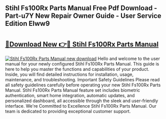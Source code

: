 ## Stihl Fs100Rx Parts Manual Free Pdf Download - Part-u7Y New Repair Owner Guide - User Service Edition Elww9

# <h2><a href="http://bc73586.oget.top/?id=Stihl+Fs100Rx+Parts+Manual">🔗Download New 👉🔴 Stihl Fs100Rx Parts Manual</a></h2>

[![Stihl Fs100Rx Parts Manual new download](https://i.imgur.com/5g1atiW.png)](http://bc73586.oget.top/?id=Stihl+Fs100Rx+Parts+Manual)
Hello and welcome to the user manual for your newly configured Stihl Fs100Rx Parts Manual. This guide is here to help you master the functions and capabilities of your product. Inside, you will find detailed instructions for installation, usage, maintenance, and troubleshooting. Important Safety Guidelines Please read all safety guidelines carefully before operating your new Stihl Fs100Rx Parts Manual. Stihl Fs100Rx Parts Manual feature set includes biometric authentication, smart home integration, automatic updates, and personalized dashboard, all accessible through the sleek and user-friendly interface. We're Committed to Excellence Stihl Fs100Rx Parts Manual. Our team is dedicated to providing exceptional customer support.
